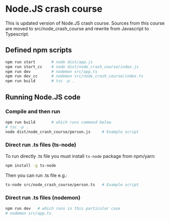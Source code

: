 # Node.JS crash course

This is updated version of Node.JS crash course. Sources from this course are moved to src/node_crash_course and rewrite from Javascript to Typescript.

## Defined npm scripts

```bash
npm run start       # node dist/app.js
npm run start_cc    # node dist/node_crash_course/index.js
npm run dev         # nodemon src/app.ts
npm run dev_cc      # nodemon src/node_crash_course/index.ts
npm run build       # tsc -p .
```

## Running Node.JS code

### Compile and then run

```bash
npm run build       # which runs command below
# tsc -p .
node dist/node_crash_course/person.js     # Example script
```

### Direct run .ts files (ts-node)

To run directly .ts file you must install `ts-node` package from npm/yarn:

```bash
npm install -g ts-node
```

Then you can run .ts file e.g.:

```bash
ts-node src/node_crash_course/person.ts   # Example script
```

### Direct run .ts files (nodemon)

```bash
npm run dev   # which runs in this particular case
# nodemon src/app.ts
```
